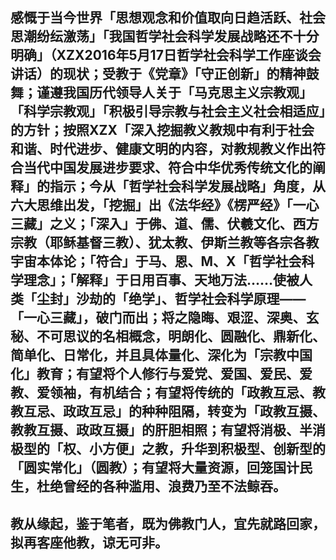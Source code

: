 
## 感慨于当今世界「思想观念和价值取向日趋活跃、社会思潮纷纭激荡」「我国哲学社会科学发展战略还不十分明确」（XZX2016年5月17日哲学社会科学工作座谈会讲话）的现状；受教于《党章》「守正创新」的精神鼓舞；谨遵我国历代领导人关于「马克思主义宗教观」「科学宗教观」「积极引导宗教与社会主义社会相适应」的方针；按照XZX「深入挖掘教义教规中有利于社会和谐、时代进步、健康文明的内容，对教规教义作出符合当代中国发展进步要求、符合中华优秀传统文化的阐释」的指示；今从「哲学社会科学发展战略」角度，从六大思维出发，「挖掘」出《法华经》《楞严经》「一心三藏」之义；「深入」于佛、道、儒、伏羲文化、西方宗教（耶稣基督三教）、犹太教、伊斯兰教等各宗各教宇宙本体论；「符合」于马、恩、M、X「哲学社会科学理念」；「解释」于日用百事、天地万法……使被人类「尘封」沙劫的「绝学」、哲学社会科学原理——「一心三藏」，破门而出；将之隐晦、艰涩、深奥、玄秘、不可思议的名相概念，明朗化、圆融化、鼎新化、简单化、日常化，并且具体量化、深化为「宗教中国化」教育；有望将个人修行与爱党、爱国、爱民、爱教、爱领袖，有机结合；有望将传统的「政教互忌、教教互忌、政政互忌」的种种阻隔，转变为「政教互摄、教教互摄、政政互摄」的肝胆相照；有望将消极、半消极型的「权、小方便」之教，升华到积极型、创新型的「圆实常化」（圆教）；有望将大量资源，回笼国计民生，杜绝曾经的各种滥用、浪费乃至不法鲸吞。

## 教从缘起，鉴于笔者，既为佛教门人，宜先就路回家，拟再客座他教，谅无可非。